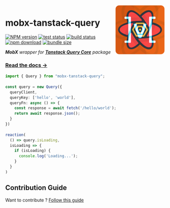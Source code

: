 <img src="docs/public/logo.png" align="right" width="156" alt="logo" />

# mobx-tanstack-query  

[![NPM version][npm-image]][npm-url] [![test status][github-test-actions-image]][github-actions-url] [![build status][github-build-actions-image]][github-actions-url] [![npm download][download-image]][download-url] [![bundle size][bundlephobia-image]][bundlephobia-url]


[npm-image]: http://img.shields.io/npm/v/mobx-tanstack-query.svg
[npm-url]: http://npmjs.org/package/mobx-tanstack-query
[github-test-actions-image]: https://github.com/js2me/mobx-tanstack-query/workflows/Test/badge.svg
[github-build-actions-image]: https://github.com/js2me/mobx-tanstack-query/workflows/Build/badge.svg
[github-actions-url]: https://github.com/js2me/mobx-tanstack-query/actions
[download-image]: https://img.shields.io/npm/dm/mobx-tanstack-query.svg
[download-url]: https://npmjs.org/package/mobx-tanstack-query
[bundlephobia-url]: https://bundlephobia.com/result?p=mobx-tanstack-query
[bundlephobia-image]: https://badgen.net/bundlephobia/minzip/mobx-tanstack-query


_**MobX** wrapper for [**Tanstack Query Core**](https://tanstack.com/query/latest) package_  

### [Read the docs →](https://js2me.github.io/mobx-tanstack-query/)

```ts
import { Query } from "mobx-tanstack-query";

const query = new Query({
  queryClient,
  queryKey: ['hello', 'world'],
  queryFn: async () => {
    const response = await fetch('/hello/world');
    return await response.json();
  }
})

reaction(
  () => query.isLoading,
  isLoading => {
    if (isLoading) {
      console.log('Loading...');
    }
  }
)
```


## Contribution Guide    

Want to contribute ? [Follow this guide](https://github.com/js2me/mobx-tanstack-query/blob/master/CONTRIBUTING.md)  